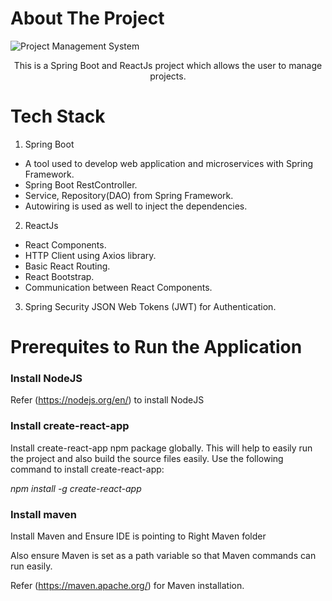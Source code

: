 # About The Project
![Project Management System](https://user-images.githubusercontent.com/69888214/182134889-d8af5403-dc15-43a1-884d-1b1f3a1c63a5.png)
<p align="center">
  This is a Spring Boot and ReactJs project which allows the user to manage projects. 
</p>

# Tech Stack

1. Spring Boot
-   A tool used to develop web application and microservices with Spring Framework.
-   Spring Boot RestController.
-   Service, Repository(DAO) from Spring Framework.
-   Autowiring is used as well to inject the dependencies.

2.  ReactJs
-   React Components.
-   HTTP Client using Axios library.
-   Basic React Routing.
-   React Bootstrap.
-   Communication between React Components.

3. Spring Security JSON Web Tokens (JWT) for Authentication.

# Prerequites to Run the Application

### Install NodeJS

Refer (https://nodejs.org/en/) to install NodeJS

### Install create-react-app

Install create-react-app npm package globally. This will help to easily run the project and also build the source files easily. Use the following command to install create-react-app: 

*npm install -g create-react-app*

### Install maven

Install Maven and Ensure IDE is pointing to Right Maven folder

Also ensure Maven is set as a path variable so that Maven commands can run easily.

Refer (https://maven.apache.org/) for Maven installation.

